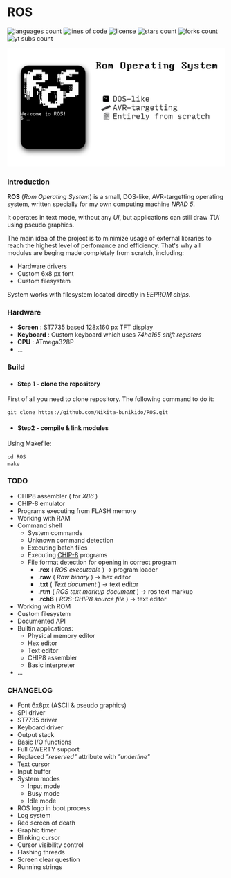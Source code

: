 # ROS

![languages count](https://img.shields.io/github/languages/count/Nikita-bunikido/ROS)
![lines of code](https://img.shields.io/tokei/lines/github/Nikita-bunikido/ROS)
![license](https://img.shields.io/github/license/Nikita-bunikido/ROS)
![stars count](https://img.shields.io/github/stars/Nikita-bunikido/ROS?style=social)
![forks count](https://img.shields.io/github/forks/Nikita-bunikido/ROS?style=social)
![yt subs count](https://img.shields.io/youtube/channel/subscribers/UCW3RoBYtEBnrX_dOI3ELlxA?style=social)

![ROS demo](pict/demo2.png)

### Introduction

**ROS** (_Rom Operating System_) is a small, DOS-like, AVR-targetting operating system, written specially for my own computing machine _NPAD 5_. 

It operates in text mode, without any _UI_, but applications can still draw _TUI_ using pseudo graphics.

The main idea of the project is to minimize usage of external libraries to reach the highest level of perfomance and efficiency. That's why all modules are beging made completely from scratch, including:

- Hardware drivers
- Custom 6x8 px font
- Custom filesystem

System works with filesystem located directly in _EEPROM chips_.

### Hardware

- **Screen** : ST7735 based 128x160 px TFT display
- **Keyboard** : Custom keyboard which uses _74hc165 shift registers_
- **CPU** : ATmega328P
- ...

### Build

- #### Step 1 - clone the repository

First of all you need to clone repository. The following command to do it:

    git clone https://github.com/Nikita-bunikido/ROS.git

- #### Step2 - compile & link modules

Using Makefile:

    cd ROS
    make

### TODO

- CHIP8 assembler ( for _X86_ )
- CHIP-8 emulator
- Programs executing from FLASH memory
- Working with RAM
- Command shell
  - System commands
  - Unknown command detection
  - Executing batch files
  - Executing [CHIP-8](https://en.wikipedia.org/wiki/CHIP-8) programs
  - File format detection for opening in correct program
    - **.rex** ( _ROS executable_ ) -> program loader
    - **.raw** ( _Raw binary_ ) -> hex editor
    - **.txt** ( _Text document_ ) -> text editor
    - **.rtm** ( _ROS text markup document_ ) -> ros text markup
    - **.rch8** ( _ROS-CHIP8 source file_ ) -> text editor
- Working with ROM
- Custom filesystem
- Documented API
- Builtin applications:
  - Physical memory editor
  - Hex editor
  - Text editor
  - CHIP8 assembler
  - Basic interpreter
- ...

### CHANGELOG

- Font 6x8px (ASCII & pseudo graphics)
- SPI driver
- ST7735 driver
- Keyboard driver
- Output stack
- Basic I/O functions
- Full QWERTY support
- Replaced *"reserved"* attribute with *"underline"*
- Text cursor
- Input buffer
- System modes
  - Input mode
  - Busy mode
  - Idle mode
- ROS logo in boot process
- Log system
- Red screen of death
- Graphic timer
- Blinking cursor
- Cursor visibility control
- Flashing threads
- Screen clear question
- Running strings